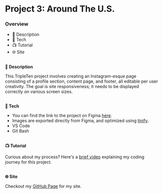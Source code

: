 # Project 3: Around The U.S.

### Overview  

- 📝 Description
- 🤖 Tech
- 📺 Tutorial
- 🌐 Site
  
</br>**📝 Description**
   
This TripleTen project involves creating an Instagram-esque page consisting of a profile section, content page, and footer, all editable per user creativity. The goal is site responsiveness; it needs to be displayed correctly on various screen sizes. 
  
</br>**🤖 Tech**  
  
- You can find the link to the project on Figma [here](https://www.figma.com/file/ii4xxsJ0ghevUOcssTlHZv/Sprint-3%3A-Around-the-US?node-id=0%3A1).
- Images are exported directly from Figma, and optimized using [tinify](https://tinypng.com/). 
- VS Code
- Git Bash

</br>**📺 Tutorial**

Curious about my process? Here's a [brief video](https://drive.google.com/file/d/1lYBeOoa-cBrFAYGCFU-x-HoMBqVlmMpY/view?usp=drive_link) explaining my coding journey for this project. 

</br>**🌐 Site**

Checkout my [GitHub Page](https://samwell0.github.io/se_project_aroundtheus/) for my site. 

